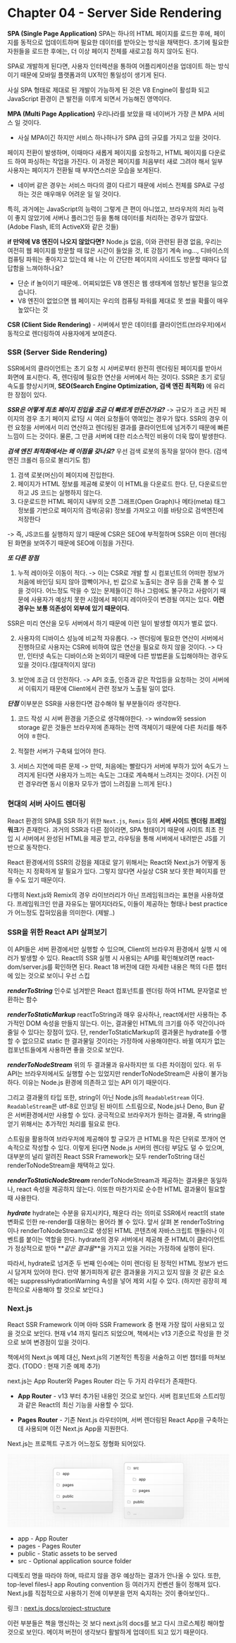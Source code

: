 # Chapter 04 - Server Side Rendering

**SPA (Single Page Application)**
SPA는 하나의 HTML 페이지를 로드한 후에, 페이지를 동적으로 업데이트하며 필요한 데이터를 받아오는 방식을 채택한다.
초기에 필요한 자원들을 로드한 후에는, 더 이상 페이지 전체를 새로고침 하지 않아도 된다.

SPA로 개발하게 된다면, 사용자 인터렉션을 통하여 어플리케이션을 업데이트 하는 방식이기 때문에 모바일 플랫폼과의 UX적인 통일성이 생기게 된다.

사실 SPA 형태로 제대로 된 개발이 가능하게 된 것은 V8 Engine이 활성화 되고 JavaScript 환경이 큰 발전을 이루게 되면서 가능해진 영역이다.

**MPA (Multi Page Application)**
우리나라를 보았을 때 네이버가 가장 큰 MPA 서비스 일 것이다.

- 사실 MPA이긴 하지만 서비스 하나하나가 SPA 급의 규모를 가지고 있을 것이다.

페이지 전환이 발생하며, 이때마다 새롭게 페이지를 요청하고, HTML 페이지를 다운로드 하여 파싱하는 작업을 가진다.
이 과정은 페이지를 처음부터 새로 그려야 해서 일부 사용자는 페이지가 전환될 때 부자연스러운 모습을 보게된다.

- 네이버 같은 경우는 서비스 마다의 결이 다르기 때문에 서비스 전체를 SPA로 구성하는 것은 매우매우 어려운 일 일 것이다.

특히, 과거에는 JavaScript의 능력이 그렇게 큰 편이 아니었고, 브라우저의 처리 능력이 좋지 않았기에 서버나 플러그인 등을 통해 데이터를 처리하는 경우가 많았다. (Adobe Flash, IE의 ActiveX와 같은 것들)

**if 만약에 V8 엔진이 나오지 않았다면?**
Node.js 없음, 이와 관련된 환경 없음, 우리는 여전히 웹 페이지를 방문할 때 많은 시간이 들었을 것, IE 강점기 계속 ing..., 디바이스의 컴퓨팅 파워는 좋아지고 있는데 왜 나는 이 간단한 페이지의 사이트도 방문할 때마다 답답함을 느껴야하나요?

- 단순 if 놀이이기 때문에.. 어찌되었든 V8 엔진은 웹 생태계에 엄청난 발전을 일으켰습니다.
- V8 엔진이 없었으면 웹 페이지는 우리의 컴퓨팅 파워를 제대로 못 썼을 확률이 매우 높았다는 것

**CSR (Client Side Rendering)** - 서버에서 받은 데이터를 클라이언트(브라우저)에서 동적으로 렌더링하여 사용자에게 보여준다.

### SSR (Server Side Rendering)

SSR에서의 클라이언트는 초기 요청 시 서버로부터 완전히 렌더링된 페이지를 받아서 화면에 표시한다. 즉, 렌더링에 필요한 연산을 서버에서 하는 것이다.
SSR은 초기 로딩 속도를 향상시키며, **SEO(Search Engine Optimization, 검색 엔진 최적화)** 에 유리한 장점이 있다.

**_SSR은 어떻게 최초 페이지 진입을 조금 더 빠르게 만든건가요?_**
-> 규모가 조금 커진 페이지의 경우 초기 페이지 로1딩 시 여러 요청들이 엮여있는 경우가 많다. SSR의 경우 이런 요청을 서버에서 미리 연산하고 렌더링된 결과를 클라이언트에 넘겨주기 때문에 빠른 느낌이 드는 것이다.
물론, 그 만큼 서버에 대한 리소스적인 비용이 더욱 많이 발생한다.

**_검색 엔진 최적화에서는 왜 이점을 갖나요?_**
우선 검색 로봇의 동작을 알아야 한다. (검색엔진 크롤러 등으로 불리기도 함)

1. 검색 로봇(머신)이 페이지에 진입한다.
2. 페이지가 HTML 정보를 제공해 로봇이 이 HTML을 다운로드 한다. 단, 다운로드만 하고 JS 코드는 실행하지 않는다.
3. 다운로드한 HTML 페이지 내부의 오픈 그래프(Open Graph)나 메타(meta) 태그 정보를 기반으로 페이지의 검색(공유) 정보를 가져오고 이를 바탕으로 검색엔진에 저장한다

-> 즉, JS코드를 실행하지 않기 때문에 CSR은 SEO에 부적절하며 SSR은 이미 렌더링 된 화면을 보여주기 때문에 SEO에 이점을 가진다.

**_또 다른 장점_**

1. 누적 레이아웃 이동이 적다.
   -> 이는 CSR로 개발 할 시 컴포넌트의 어떠한 정보가 처음에 바인딩 되지 않아 깜빡이거나, 빈 값으로 노출되는 경우 등을 간혹 볼 수 있을 것이다. 어느정도 막을 수 있는 문제들이긴 하나 그럼에도 불구하고 사람이기 때문에 사용자가 예상치 못한 시점에서 페이지 레이아웃이 변경될 여지는 있다.
   **이런 경우는 보통 의존성이 외부에 있기 때문이다.**

SSR은 미리 연산을 모두 서버에서 하기 때문에 이런 일이 발생할 여지가 별로 없다.

2. 사용자의 디바이스 성능에 비교적 자유롭다.
   -> 렌더링에 필요한 연산이 서버에서 진행하므로 사용자는 CSR에 비하여 많은 연산을 필요로 하지 않을 것이다.
   -> 다만, 인터넷 속도는 디바이스와 논외이기 때문에 다른 방법론을 도입해야하는 경우도 있을 것이다.(절대적이지 않다)

3. 보안에 조금 더 안전하다.
   -> API 호출, 인증과 같은 작업등을 요청하는 것이 서버에서 이뤄지기 때문에 Client에서 관련 정보가 노출될 일이 없다.

**_단점_**
이부분은 SSR을 사용한다면 감수해야 될 부분들이라 생각한다.

1. 코드 작성 시 서버 환경을 기준으로 생각해야한다.
   -> window와 session storage 같은 것들은 브라우저에 존재하는 전역 객체이기 때문에 다른 처리를 해주어야 ㅎ한다.

2. 적절한 서버가 구축돼 있어야 한다.

3. 서비스 지연에 따른 문제
   -> 만약, 처음에는 빨랐다가 서버에 부하가 있어 속도가 느려지게 된다면 사용자가 느끼는 속도는 그대로 계속해서 느려지는 것이다. (거진 이런 경우라면 동시 이용자 모두가 앱이 느려짐을 느끼게 된다.)

### 현대의 서버 사이드 렌더링

React 환경의 SPA를 SSR 하기 위한 `Next.js`, `Remix` 등의 **서버 사이드 렌더링 프레임워크**가 존재한다.
과거의 SSR과 다른 점이라면, SPA 형태이기 때문에 사이트 최초 전입 시 서버에서 완성된 HTML을 제공 받고, 라우팅을 통해 서버에서 내려받은 JS를 기반으로 동작한다.

React 환경에서의 SSR의 강점을 제대로 알기 위해서는 React와 Next.js가 어떻게 동작하는 지 정확하게 알 필요가 있다.
그렇지 않다면 사실상 CSR 보다 못한 페이지를 만들 수도 있기 때문이다.

다행히 Next.js와 Remix의 경우 라이브러리가 아닌 프레임워크라는 표현을 사용하였다.
프레임워크인 만큼 자유도는 떨어지더라도, 이들이 제공하는 형태나 best practice 가 어느정도 잡혀있음을 의미한다. (제발..)

### SSR을 위한 React API 살펴보기

이 API들은 서버 환경에서만 실행할 수 있으며, Client의 브라우저 환경에서 실행 시 에러가 발생할 수 있다.
React의 SSR 실행 시 사용되는 API를 확인해보려면 react-dom/server.js를 확인하면 된다.
React 18 버전에 대한 자세한 내용은 책의 다른 챕터에 있는 것으로 보이니 우선 스킵

**_renderToString_**
인수로 넘겨받은 React 컴포넌트를 렌더링 하여 HTML 문자열로 반환하는 함수

**_renderToStaticMarkup_**
reactToString과 매우 유사하나, react에서만 사용하는 추가적인 DOM 속성을 만들지 않는다.
이는, 결과물인 HTML의 크기를 아주 약간이나마 줄일 수 있다는 장점이 있다.
단, renderToStaticMarkup의 결과물은 hydrate를 수행할 수 없으므로 static 한 결과물일 것이라는 가정하에 사용해야한다.
바뀔 여지가 없는 컴포넌트들에게 사용하면 좋을 것으로 보인다.

**_renderToNodeStream_**
위의 두 결과물과 유사하지만 또 다른 차이점이 있다. 위 두 API는 브라우저에서도 실행할 수는 있었지만 renderToNodeStream은 사용이 불가능하다. 이유는 Node.js 환경에 의존하고 있는 API 이기 때문이다.

그리고 결과물의 타입 또한, string이 아닌 Node.js의 `ReadableStream` 이다.
`ReadableStream`은 utf-8로 인코딩 된 바이트 스트림으로, Node.js나 Deno, Bun 같은 서버환경에서만 사용할 수 있다.
궁극적으로 브라우저가 원하는 결과물, 즉 string을 얻기 위해서는 추가적인 처리를 필요로 한다.

스트림을 활용하여 브라우저에 제공해야 할 규모가 큰 HTML을 작은 단위로 쪼개어 연속적으로 작성할 수 있다.
이렇게 된다면 Node.js 서버의 렌더링 부담도 덜 수 있으며, 대부분의 널리 알려진 React SSR Framework는 모두 renderToString 대신 renderToNodeStream을 채택하고 있다.

**_renderToStaticNodeStream_**
renderToNodeStream과 제공하는 결과물은 동일하나, react 속성을 제공하지 않는다.
이또한 마찬가지로 순수한 HTML 결과물이 필요할 때 사용한다.

**_hydrate_**
hydrate는 수분을 유지시키다, 채운다 라는 의미로 SSR에서 react의 state 변화로 인한 re-render를 대용하는 용어라 볼 수 있다.
앞서 살펴 본 renderToString이나 renderToNodeStream으로 생성된 HTML 콘텐츠에 자바스크립트 핸들러나 이벤트를 붙이는 역할을 한다.
hydrate의 경우 서버에서 제공해 준 HTML이 클라이언트가 정상적으로 받아 **_같은 결과물_**을 가지고 있을 거라는 가정하에 실행이 된다.

따라서, hydrate로 넘겨준 두 번째 인수에는 이미 렌더링 된 정적인 HTML 정보가 반드시 담겨져 있어야 한다.
만약 불가피하게 같은 결과물을 가지고 있지 않을 것 같은 요소에는 suppressHydrationWarning 속성을 넣어 제외 시킬 수 있다. (하지만 굉장히 제한적으로 사용해야 할 것으로 보인다.)

### Next.js

React SSR Framework 이며 아마 SSR Framework 중 현재 가장 많이 사용되고 있을 것으로 보인다.
현재 v14 까지 릴리즈 되었으며, 책에서는 v13 기준으로 작성을 한 것으로 보여 변경점이 있을 것이다.

책에서의 Next.js 예제 대신, Next.js의 기본적인 특징을 서술하고 이번 챕터를 마쳐보겠다. (TODO : 현재 기준 예제 추가)

next.js는 App Router와 Pages Router 라는 두 가지 라우터가 존재한다.

- **App Router** - v13 부터 추가된 내용인 것으로 보인다. 서버 컴포넌트와 스트리밍과 같은 React의 최신 기능을 사용할 수 있다.

- **Pages Router** - 기존 Next.js 라우터이며, 서버 렌더링된 React App을 구축하는 데 사용되며 이전 Next.js App을 지원한다.

Next.js는 프로젝트 구조가 어느정도 정형화 되어있다.

![alt text](image.png)

- app - App Router
- pages - Pages Router
- public - Static assets to be served
- src - Optional application source folder

디렉토리 명을 따라야 하며, 따르지 않을 경우 예상하는 결과가 안나올 수 있다.
또한, top-level files나 app Routing convention 등 여러가지 컨벤션 들이 정해져 있다.
Next.js를 직접적으로 사용하기 전에 이부분을 먼저 숙지하는 것이 좋아보인다..

링크 : [next.js docs/project-structure](https://nextjs.org/docs/getting-started/project-structure)

이런 부분들은 책을 맹신하는 것 보다 next.js의 docs를 보고 다시 크로스체킹 해야할 것으로 보인다.
메이저 버전이 생각보다 활발하게 업데이트 되고 있기 때문이다.
